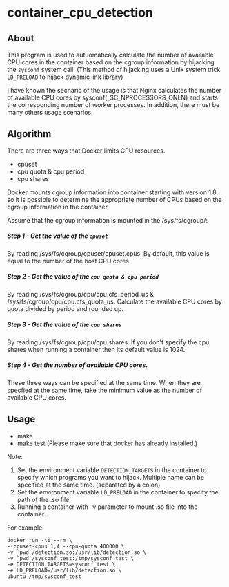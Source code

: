 # container_cpu_detection

## About

This program is used to autuomatically calculate the number of available CPU cores in the container based on the cgroup information by hijacking the `sysconf` system call. (This method of hijacking uses a Unix system trick `LD_PRELOAD` to hijack dynamic link library)

I have known the secnario of the usage is that Nginx calculates the number of available CPU cores by sysconf(_SC_NPROCESSORS_ONLN) and starts the corresponding number of worker processes. In addition, there must be many others usage scenarios.


## Algorithm

There are three ways that Docker limits CPU resources.

* cpuset
* cpu quota & cpu period
* cpu shares

Docker mounts cgroup information into container starting with version 1.8, so it is possible to determine the appropriate number of CPUs based on the
cgroup information in the container.

Assume that the cgroup information is mounted in the /sys/fs/cgroup/:

##### Step 1 - Get the value of the `cpuset`

By reading /sys/fs/cgroup/cpuset/cpuset.cpus. By default, this value is equal to the number of the host CPU cores.

##### Step 2 - Get the value of the `cpu quota & cpu period`

By reading /sys/fs/cgroup/cpu/cpu.cfs_period_us & /sys/fs/cgroup/cpu/cpu.cfs_quota_us. Calculate the available CPU cores by quota divided by period and rounded up.

##### Step 3 - Get the value of the `cpu shares`

By reading /sys/fs/cgroup/cpu/cpu.shares. If you don't specify the cpu shares when running a container then its default value is 1024.

##### Step 4 - Get the number of available CPU cores.

These three ways can be specified at the same time. When they are specfied at the same time, take the minimum value as the number of available CPU cores.


## Usage
* make
* make test (Please make sure that docker has already installed.)

Note:
1. Set the environment variable `DETECTION_TARGETS` in the container to 
      specify which programs you want to hijack. Multiple name can be specified
      at the same time. (separated by a colon)
2. Set the environment variable `LD_PRELOAD` in the container to specify 
      the path of the .so file.
3. Running a container with -v parameter to mount .so file into the container.

For example:

    docker run -ti --rm \
    --cpuset-cpus 1,4 --cpu-quota 400000 \
    -v `pwd`/detection.so:/usr/lib/detection.so \
    -v `pwd`/sysconf_test:/tmp/sysconf_test \
    -e DETECTION_TARGETS=sysconf_test \
    -e LD_PRELOAD=/usr/lib/detection.so \
    ubuntu /tmp/sysconf_test
